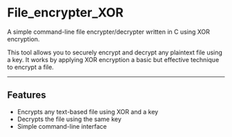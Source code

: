 # File_encrypter_XOR

A simple command-line file encrypter/decrypter written in C using XOR encryption.

This tool allows you to securely encrypt and decrypt any plaintext file using a key. It works by applying XOR encryption a basic but effective technique to encrypt a file.

---

## Features

- Encrypts any text-based file using XOR and a key
- Decrypts the file using the same key
- Simple command-line interface
